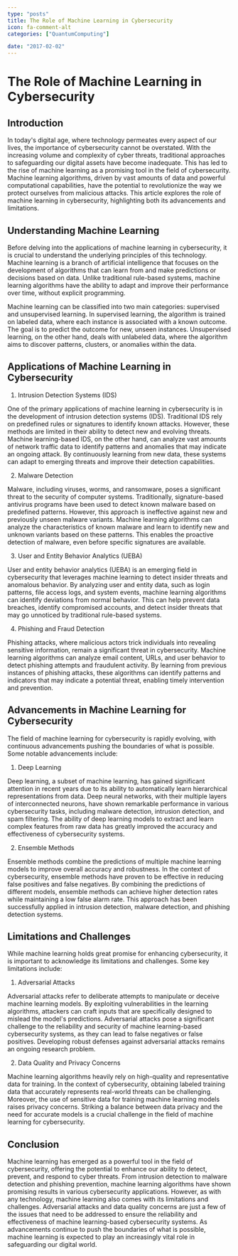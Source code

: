 ```yaml
---
type: "posts"
title: The Role of Machine Learning in Cybersecurity
icon: fa-comment-alt
categories: ["QuantumComputing"]

date: "2017-02-02"
---
```




# The Role of Machine Learning in Cybersecurity

## Introduction

In today's digital age, where technology permeates every aspect of our lives, the importance of cybersecurity cannot be overstated. With the increasing volume and complexity of cyber threats, traditional approaches to safeguarding our digital assets have become inadequate. This has led to the rise of machine learning as a promising tool in the field of cybersecurity. Machine learning algorithms, driven by vast amounts of data and powerful computational capabilities, have the potential to revolutionize the way we protect ourselves from malicious attacks. This article explores the role of machine learning in cybersecurity, highlighting both its advancements and limitations.

## Understanding Machine Learning

Before delving into the applications of machine learning in cybersecurity, it is crucial to understand the underlying principles of this technology. Machine learning is a branch of artificial intelligence that focuses on the development of algorithms that can learn from and make predictions or decisions based on data. Unlike traditional rule-based systems, machine learning algorithms have the ability to adapt and improve their performance over time, without explicit programming.

Machine learning can be classified into two main categories: supervised and unsupervised learning. In supervised learning, the algorithm is trained on labeled data, where each instance is associated with a known outcome. The goal is to predict the outcome for new, unseen instances. Unsupervised learning, on the other hand, deals with unlabeled data, where the algorithm aims to discover patterns, clusters, or anomalies within the data.

## Applications of Machine Learning in Cybersecurity

1. Intrusion Detection Systems (IDS)

One of the primary applications of machine learning in cybersecurity is in the development of intrusion detection systems (IDS). Traditional IDS rely on predefined rules or signatures to identify known attacks. However, these methods are limited in their ability to detect new and evolving threats. Machine learning-based IDS, on the other hand, can analyze vast amounts of network traffic data to identify patterns and anomalies that may indicate an ongoing attack. By continuously learning from new data, these systems can adapt to emerging threats and improve their detection capabilities.

2. Malware Detection

Malware, including viruses, worms, and ransomware, poses a significant threat to the security of computer systems. Traditionally, signature-based antivirus programs have been used to detect known malware based on predefined patterns. However, this approach is ineffective against new and previously unseen malware variants. Machine learning algorithms can analyze the characteristics of known malware and learn to identify new and unknown variants based on these patterns. This enables the proactive detection of malware, even before specific signatures are available.

3. User and Entity Behavior Analytics (UEBA)

User and entity behavior analytics (UEBA) is an emerging field in cybersecurity that leverages machine learning to detect insider threats and anomalous behavior. By analyzing user and entity data, such as login patterns, file access logs, and system events, machine learning algorithms can identify deviations from normal behavior. This can help prevent data breaches, identify compromised accounts, and detect insider threats that may go unnoticed by traditional rule-based systems.

4. Phishing and Fraud Detection

Phishing attacks, where malicious actors trick individuals into revealing sensitive information, remain a significant threat in cybersecurity. Machine learning algorithms can analyze email content, URLs, and user behavior to detect phishing attempts and fraudulent activity. By learning from previous instances of phishing attacks, these algorithms can identify patterns and indicators that may indicate a potential threat, enabling timely intervention and prevention.

## Advancements in Machine Learning for Cybersecurity

The field of machine learning for cybersecurity is rapidly evolving, with continuous advancements pushing the boundaries of what is possible. Some notable advancements include:

1. Deep Learning

Deep learning, a subset of machine learning, has gained significant attention in recent years due to its ability to automatically learn hierarchical representations from data. Deep neural networks, with their multiple layers of interconnected neurons, have shown remarkable performance in various cybersecurity tasks, including malware detection, intrusion detection, and spam filtering. The ability of deep learning models to extract and learn complex features from raw data has greatly improved the accuracy and effectiveness of cybersecurity systems.

2. Ensemble Methods

Ensemble methods combine the predictions of multiple machine learning models to improve overall accuracy and robustness. In the context of cybersecurity, ensemble methods have proven to be effective in reducing false positives and false negatives. By combining the predictions of different models, ensemble methods can achieve higher detection rates while maintaining a low false alarm rate. This approach has been successfully applied in intrusion detection, malware detection, and phishing detection systems.

## Limitations and Challenges

While machine learning holds great promise for enhancing cybersecurity, it is important to acknowledge its limitations and challenges. Some key limitations include:

1. Adversarial Attacks

Adversarial attacks refer to deliberate attempts to manipulate or deceive machine learning models. By exploiting vulnerabilities in the learning algorithms, attackers can craft inputs that are specifically designed to mislead the model's predictions. Adversarial attacks pose a significant challenge to the reliability and security of machine learning-based cybersecurity systems, as they can lead to false negatives or false positives. Developing robust defenses against adversarial attacks remains an ongoing research problem.

2. Data Quality and Privacy Concerns

Machine learning algorithms heavily rely on high-quality and representative data for training. In the context of cybersecurity, obtaining labeled training data that accurately represents real-world threats can be challenging. Moreover, the use of sensitive data for training machine learning models raises privacy concerns. Striking a balance between data privacy and the need for accurate models is a crucial challenge in the field of machine learning for cybersecurity.

## Conclusion

Machine learning has emerged as a powerful tool in the field of cybersecurity, offering the potential to enhance our ability to detect, prevent, and respond to cyber threats. From intrusion detection to malware detection and phishing prevention, machine learning algorithms have shown promising results in various cybersecurity applications. However, as with any technology, machine learning also comes with its limitations and challenges. Adversarial attacks and data quality concerns are just a few of the issues that need to be addressed to ensure the reliability and effectiveness of machine learning-based cybersecurity systems. As advancements continue to push the boundaries of what is possible, machine learning is expected to play an increasingly vital role in safeguarding our digital world.